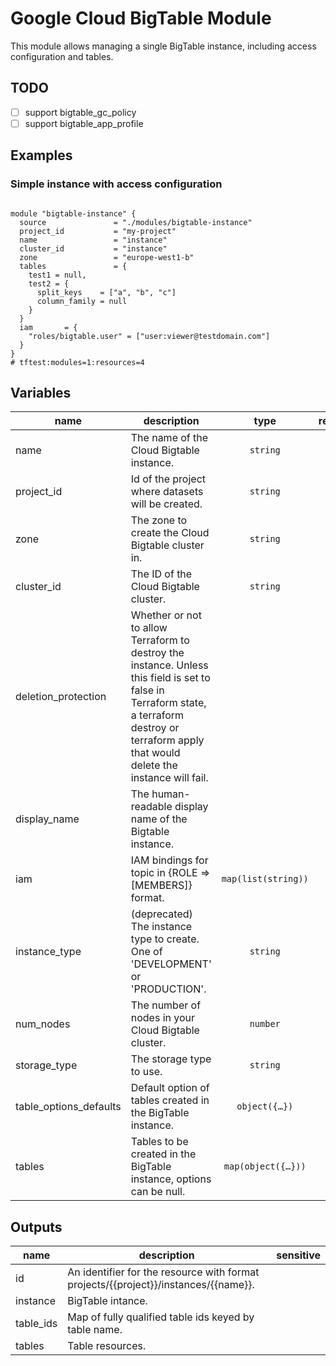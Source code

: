 # Google Cloud BigTable Module

This module allows managing a single BigTable instance, including access configuration and tables.

## TODO

- [ ] support bigtable_gc_policy
- [ ] support bigtable_app_profile

## Examples

### Simple instance with access configuration

```hcl

module "bigtable-instance" {
  source               = "./modules/bigtable-instance"
  project_id           = "my-project"
  name                 = "instance"
  cluster_id           = "instance"
  zone                 = "europe-west1-b"
  tables               = {
    test1 = null,
    test2 = {
      split_keys    = ["a", "b", "c"]
      column_family = null
    }
  }
  iam       = {
    "roles/bigtable.user" = ["user:viewer@testdomain.com"]
  }
}
# tftest:modules=1:resources=4
```


<!-- BEGIN TFDOC -->

## Variables

| name | description | type | required | default |
|---|---|:---:|:---:|:---:|
| name | The name of the Cloud Bigtable instance. | <code>string</code> | ✓ |  |
| project_id | Id of the project where datasets will be created. | <code>string</code> | ✓ |  |
| zone | The zone to create the Cloud Bigtable cluster in. | <code>string</code> | ✓ |  |
| cluster_id | The ID of the Cloud Bigtable cluster. | <code>string</code> |  | <code>&#34;europe-west1&#34;</code> |
| deletion_protection | Whether or not to allow Terraform to destroy the instance. Unless this field is set to false in Terraform state, a terraform destroy or terraform apply that would delete the instance will fail. | <code></code> |  | <code>true</code> |
| display_name | The human-readable display name of the Bigtable instance. | <code></code> |  | <code>null</code> |
| iam | IAM bindings for topic in {ROLE => [MEMBERS]} format. | <code>map&#40;list&#40;string&#41;&#41;</code> |  | <code>&#123;&#125;</code> |
| instance_type | (deprecated) The instance type to create. One of 'DEVELOPMENT' or 'PRODUCTION'. | <code>string</code> |  | <code>null</code> |
| num_nodes | The number of nodes in your Cloud Bigtable cluster. | <code>number</code> |  | <code>1</code> |
| storage_type | The storage type to use. | <code>string</code> |  | <code>&#34;SSD&#34;</code> |
| table_options_defaults | Default option of tables created in the BigTable instance. | <code title="object&#40;&#123;&#10;  split_keys    &#61; list&#40;string&#41;&#10;  column_family &#61; string&#10;&#125;&#41;">object&#40;&#123;&#8230;&#125;&#41;</code> |  | <code title="&#123;&#10;  split_keys    &#61; &#91;&#93;&#10;  column_family &#61; null&#10;&#125;">&#123;&#8230;&#125;</code> |
| tables | Tables to be created in the BigTable instance, options can be null. | <code title="map&#40;object&#40;&#123;&#10;  split_keys    &#61; list&#40;string&#41;&#10;  column_family &#61; string&#10;&#125;&#41;&#41;">map&#40;object&#40;&#123;&#8230;&#125;&#41;&#41;</code> |  | <code>&#123;&#125;</code> |

## Outputs

| name | description | sensitive |
|---|---|:---:|
| id | An identifier for the resource with format projects/{{project}}/instances/{{name}}. |  |
| instance | BigTable intance. |  |
| table_ids | Map of fully qualified table ids keyed by table name. |  |
| tables | Table resources. |  |

<!-- END TFDOC -->


